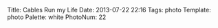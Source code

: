 Title: Cables Run my Life
Date: 2013-07-22 22:16
Tags: photo
Template: photo
Palette: white
PhotoNum: 22
